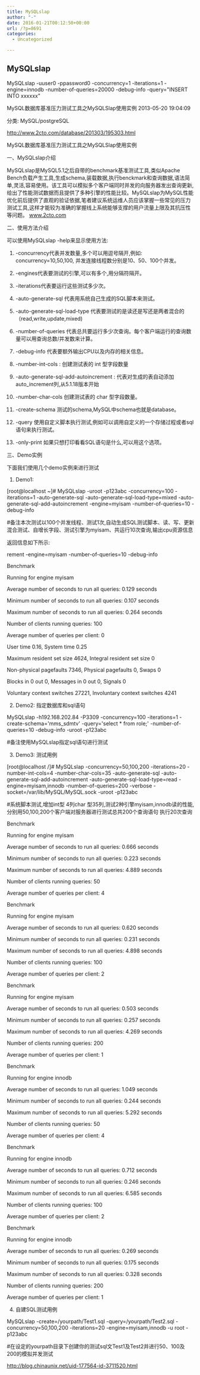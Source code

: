 ```yaml
---
title: MySQLslap
author: "-"
date: 2016-01-21T00:12:50+00:00
url: /?p=8691
categories:
  - Uncategorized

---
```

## MySQLslap
MySQLslap -uuser0 -ppassword0 -concurrency=1 -iterations=1 -engine=innodb -number-of-queries=20000 -debug-info -query="INSERT INTO xxxxxx"


MySQL数据库基准压力测试工具之MySQLSlap使用实例 2013-05-20 19:04:09
  
分类:  MySQL/postgreSQL
  
http://www.2cto.com/database/201303/195303.html

MySQL数据库基准压力测试工具之MySQLSlap使用实例

一、MySQLslap介绍
  
MySQLslap是MySQL5.1之后自带的benchmark基准测试工具,类似Apache Bench负载产生工具,生成schema,装载数据,执行benckmark和查询数据,语法简单,灵活,容易使用。该工具可以模拟多个客户端同时并发的向服务器发出查询更新,给出了性能测试数据而且提供了多种引擎的性能比较。MySQLslap为MySQL性能优化前后提供了直观的验证依据,笔者建议系统运维人员应该掌握一些常见的压力测试工具,这样才能较为准确的掌握线上系统能够支撑的用户流量上限及其抗压性等问题。  www.2cto.com
  
二、使用方法介绍
  
可以使用MySQLslap -help来显示使用方法: 
  
1) -concurrency代表并发数量,多个可以用逗号隔开,例如: concurrency=10,50,100, 并发连接线程数分别是10、50、100个并发。
  
2) -engines代表要测试的引擎,可以有多个,用分隔符隔开。
  
3) -iterations代表要运行这些测试多少次。
  
4) -auto-generate-sql 代表用系统自己生成的SQL脚本来测试。
  
5) -auto-generate-sql-load-type 代表要测试的是读还是写还是两者混合的（read,write,update,mixed) 
  
6) -number-of-queries 代表总共要运行多少次查询。每个客户端运行的查询数量可以用查询总数/并发数来计算。
  
7) -debug-info 代表要额外输出CPU以及内存的相关信息。
  
8) -number-int-cols : 创建测试表的 int 型字段数量
  
9) -auto-generate-sql-add-autoincrement : 代表对生成的表自动添加auto_increment列,从5.1.18版本开始
  
10) -number-char-cols 创建测试表的 char 型字段数量。
  
11) -create-schema 测试的schema,MySQL中schema也就是database。
  
12) -query  使用自定义脚本执行测试,例如可以调用自定义的一个存储过程或者sql语句来执行测试。
  
13) -only-print 如果只想打印看看SQL语句是什么,可以用这个选项。
  
三、Demo实例
  
下面我们使用几个demo实例来进行测试
  
1. Demo1: 
  
[root@localhost ~]# MySQLslap -uroot -p123abc -concurrency=100 -iterations=1 -auto-generate-sql -auto-generate-sql-load-type=mixed -auto-generate-sql-add-autoincrement -engine=myisam -number-of-queries=10 -debug-info
  
#备注本次测试以100个并发线程、测试1次,自动生成SQL测试脚本、读、写、更新混合测试、自增长字段、测试引擎为myisam、共运行10次查询,输出cpu资源信息
  
返回信息如下所示: 
  
rement -engine=myisam -number-of-queries=10 -debug-info
  
Benchmark
  
Running for engine myisam
  
Average number of seconds to run all queries: 0.129 seconds
  
Minimum number of seconds to run all queries: 0.107 seconds
  
Maximum number of seconds to run all queries: 0.264 seconds
  
Number of clients running queries: 100
  
Average number of queries per client: 0
  
User time 0.16, System time 0.25
  
Maximum resident set size 4624, Integral resident set size 0
  
Non-physical pagefaults 7346, Physical pagefaults 0, Swaps 0
  
Blocks in 0 out 0, Messages in 0 out 0, Signals 0
  
Voluntary context switches 27221, Involuntary context switches 4241
  
2. Demo2: 指定数据库和sql语句
  
MySQLslap -h192.168.202.84 -P3309 -concurrency=100 -iterations=1 -create-schema='mms_sdmtv' -query='select * from role;' -number-of-queries=10 -debug-info -uroot -p123abc
  
#备注使用MySQLslap指定sql语句进行测试
  
3. Demo3: 测试用例
  
[root@localhost /]# MySQLslap -concurrency=50,100,200 -iterations=20 -number-int-cols=4 -number-char-cols=35 -auto-generate-sql -auto-generate-sql-add-autoincrement -auto-generate-sql-load-type=read -engine=myisam,innodb -number-of-queries=200 -verbose -socket=/var/lib/MySQL/MySQL.sock -uroot -p123abc
  
#系统脚本测试,增加int型 4列char 型35列,测试2种引擎myisam,innodb读的性能,分别用50,100,200个客户端对服务器进行测试总共200个查询语句 执行20次查询
  
Benchmark
  
Running for engine myisam
  
Average number of seconds to run all queries: 0.666 seconds
  
Minimum number of seconds to run all queries: 0.223 seconds
  
Maximum number of seconds to run all queries: 4.889 seconds
  
Number of clients running queries: 50
  
Average number of queries per client: 4
  
Benchmark
  
Running for engine myisam
  
Average number of seconds to run all queries: 0.620 seconds
  
Minimum number of seconds to run all queries: 0.231 seconds
  
Maximum number of seconds to run all queries: 4.898 seconds
  
Number of clients running queries: 100
  
Average number of queries per client: 2
  
Benchmark
  
Running for engine myisam
  
Average number of seconds to run all queries: 0.503 seconds
  
Minimum number of seconds to run all queries: 0.257 seconds
  
Maximum number of seconds to run all queries: 4.269 seconds
  
Number of clients running queries: 200
  
Average number of queries per client: 1
  
Benchmark
  
Running for engine innodb
  
Average number of seconds to run all queries: 1.049 seconds
  
Minimum number of seconds to run all queries: 0.244 seconds
  
Maximum number of seconds to run all queries: 5.292 seconds
  
Number of clients running queries: 50
  
Average number of queries per client: 4
  
Benchmark
  
Running for engine innodb
  
Average number of seconds to run all queries: 0.712 seconds
  
Minimum number of seconds to run all queries: 0.246 seconds
  
Maximum number of seconds to run all queries: 6.585 seconds
  
Number of clients running queries: 100
  
Average number of queries per client: 2
  
Benchmark
  
Running for engine innodb
  
Average number of seconds to run all queries: 0.269 seconds
  
Minimum number of seconds to run all queries: 0.175 seconds
  
Maximum number of seconds to run all queries: 0.328 seconds
  
Number of clients running queries: 200
  
Average number of queries per client: 1
  
4. 自建SQL测试用例
  
MySQLslap -create=/yourpath/Test1.sql -query=/yourpath/Test2.sql -concurrency=50,100,200 -iterations=20 -engine=myisam,innodb  -u root -p123abc
  
#在设定的yourpath目录下创建你的测试sql文Test1及Test2并进行50、100及200的模拟并发测试

http://blog.chinaunix.net/uid-177564-id-3711520.html